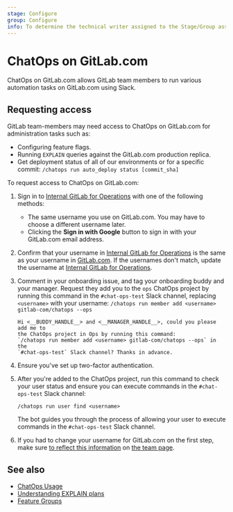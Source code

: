 ```yaml
---
stage: Configure
group: Configure
info: To determine the technical writer assigned to the Stage/Group associated with this page, see https://about.gitlab.com/handbook/engineering/ux/technical-writing/#assignments
---
```


# ChatOps on GitLab.com

ChatOps on GitLab.com allows GitLab team members to run various automation tasks on GitLab.com using Slack.

## Requesting access

GitLab team-members may need access to ChatOps on GitLab.com for administration
tasks such as:

- Configuring feature flags.
- Running `EXPLAIN` queries against the GitLab.com production replica.
- Get deployment status of all of our environments or for a specific commit: `/chatops run auto_deploy status [commit_sha]`

To request access to ChatOps on GitLab.com:

1. Sign in to [Internal GitLab for Operations](https://ops.gitlab.net/users/sign_in)
   with one of the following methods:

   - The same username you use on GitLab.com. You may have to choose a different
     username later.
   - Clicking the **Sign in with Google** button to sign in with your GitLab.com email address.

1. Confirm that your username in [Internal GitLab for Operations](https://ops.gitlab.net/)
   is the same as your username in [GitLab.com](https://gitlab.com/). If the usernames
   don't match, update the username at [Internal GitLab for Operations](https://ops.gitlab.net/).

1. Comment in your onboarding issue, and tag your onboarding buddy and your manager.
   Request they add you to the `ops` ChatOps project by running this command
   in the `#chat-ops-test` Slack channel, replacing `<username>` with your username:
   `/chatops run member add <username> gitlab-com/chatops --ops`

   ```plaintext
   Hi <__BUDDY_HANDLE__> and <__MANAGER_HANDLE__>, could you please add me to
   the ChatOps project in Ops by running this command:
   `/chatops run member add <username> gitlab-com/chatops --ops` in the
   `#chat-ops-test` Slack channel? Thanks in advance.
   ```

1. Ensure you've set up two-factor authentication.
1. After you're added to the ChatOps project, run this command to check your user
   status and ensure you can execute commands in the `#chat-ops-test` Slack channel:

   ```plaintext
   /chatops run user find <username>
   ```

   The bot guides you through the process of allowing your user to execute
   commands in the `#chat-ops-test` Slack channel.

1. If you had to change your username for GitLab.com on the first step, make sure
   [to reflect this information](https://gitlab.com/gitlab-com/www-gitlab-com#adding-yourself-to-the-team-page)
   on [the team page](https://about.gitlab.com/company/team/).

## See also

- [ChatOps Usage](../ci/chatops/index.md)
- [Understanding EXPLAIN plans](understanding_explain_plans.md)
- [Feature Groups](feature_flags/index.md#feature-groups)
